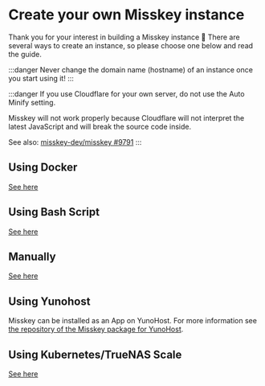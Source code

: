 # Create your own Misskey instance

Thank you for your interest in building a Misskey instance 🚀
There are several ways to create an instance, so please choose one below and read the guide.

:::danger
Never change the domain name (hostname) of an instance once you start using it!
:::

:::danger
If you use Cloudflare for your own server, do not use the Auto Minify setting.

Misskey will not work properly because Cloudflare will not interpret the latest JavaScript and will break the source code inside.

See also: [misskey-dev/misskey #9791](https://github.com/misskey-dev/misskey/issues/9791)
:::

## Using Docker

[See here](./install/docker.html)

## Using Bash Script

[See here](./install/bash.html)

## Manually

[See here](./install/manual.html)

## Using Yunohost

Misskey can be installed as an App on YunoHost. For more information see [the repository of the Misskey package for YunoHost](https://github.com/YunoHost-Apps/misskey_ynh).

## Using Kubernetes/TrueNAS Scale

[See here](./install/kubernetes.html)
